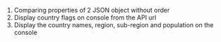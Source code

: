 1. Comparing properties of 2 JSON object without order
2. Display country flags on console from the API url
3. Display the country names, region, sub-region and population on the console